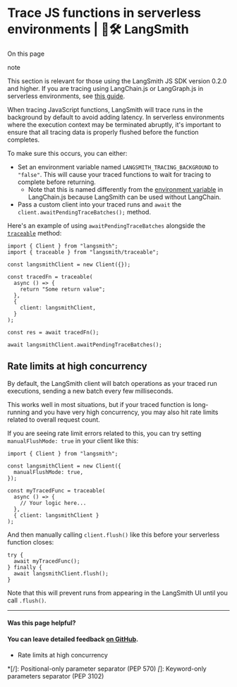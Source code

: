 # Trace JS functions in serverless environments | 🦜️🛠️ LangSmith

On this page  
  
note

This section is relevant for those using the LangSmith JS SDK version 0.2.0 and higher. If you are tracing using LangChain.js or LangGraph.js in serverless environments, see [this guide](https://js.langchain.com/docs/how_to/callbacks_serverless).

When tracing JavaScript functions, LangSmith will trace runs in the background by default to avoid adding latency. In serverless environments where the execution context may be terminated abruptly, it's important to ensure that all tracing data is properly flushed before the function completes.

To make sure this occurs, you can either:

  * Set an environment variable named `LANGSMITH_TRACING_BACKGROUND` to `"false"`. This will cause your traced functions to wait for tracing to complete before returning.
    * Note that this is named differently from the [environment variable](https://js.langchain.com/docs/how_to/callbacks_serverless) in LangChain.js because LangSmith can be used without LangChain.
  * Pass a custom client into your traced runs and `await` the `client.awaitPendingTraceBatches();` method.

Here's an example of using `awaitPendingTraceBatches` alongside the [`traceable`](/observability/how_to_guides/annotate_code) method:
    
    
    import { Client } from "langsmith";  
    import { traceable } from "langsmith/traceable";  
      
    const langsmithClient = new Client({});  
      
    const tracedFn = traceable(  
      async () => {  
        return "Some return value";  
      },  
      {  
        client: langsmithClient,  
      }  
    );  
      
    const res = await tracedFn();  
      
    await langsmithClient.awaitPendingTraceBatches();  
    

## Rate limits at high concurrency​

By default, the LangSmith client will batch operations as your traced run executions, sending a new batch every few milliseconds.

This works well in most situations, but if your traced function is long-running and you have very high concurrency, you may also hit rate limits related to overall request count.

If you are seeing rate limit errors related to this, you can try setting `manualFlushMode: true` in your client like this:
    
    
    import { Client } from "langsmith";  
      
    const langsmithClient = new Client({  
      manualFlushMode: true,  
    });  
      
    const myTracedFunc = traceable(  
      async () => {  
        // Your logic here...  
      },  
      { client: langsmithClient }  
    );  
    

And then manually calling `client.flush()` like this before your serverless function closes:
    
    
    try {  
      await myTracedFunc();  
    } finally {  
      await langsmithClient.flush();  
    }  
    

Note that this will prevent runs from appearing in the LangSmith UI until you call `.flush()`.

* * *

#### Was this page helpful?

  

#### You can leave detailed feedback [on GitHub](https://github.com/langchain-ai/langsmith-docs/issues/new?title=DOC%3A+%3CPlease+write+a+comprehensive+title+after+the+%27DOC%3A+%27+prefix%3E).

  * Rate limits at high concurrency

  *[/]: Positional-only parameter separator (PEP 570)
  *[*]: Keyword-only parameters separator (PEP 3102)